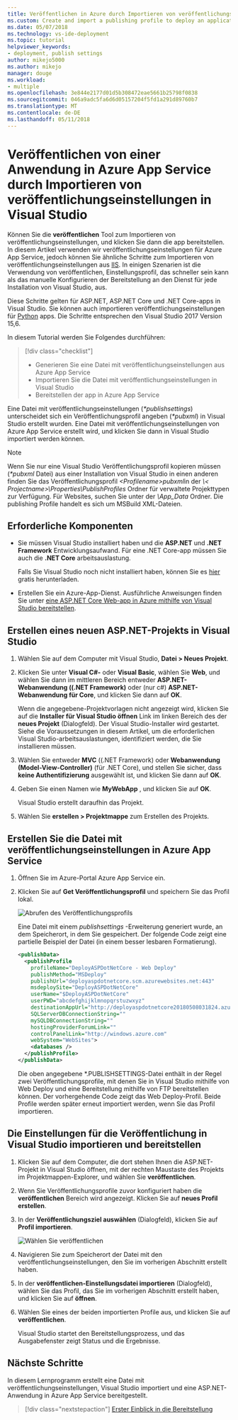 ```yaml
---
title: Veröffentlichen in Azure durch Importieren von veröffentlichungseinstellungen
ms.custom: Create and import a publishing profile to deploy an application from Visual Studio to Azure App Service
ms.date: 05/07/2018
ms.technology: vs-ide-deployment
ms.topic: tutorial
helpviewer_keywords:
- deployment, publish settings
author: mikejo5000
ms.author: mikejo
manager: douge
ms.workload:
- multiple
ms.openlocfilehash: 3e844e2177d01d5b308472eae5661b25798f0838
ms.sourcegitcommit: 046a9adc5fa6d6d05157204f5fd1a291d89760b7
ms.translationtype: MT
ms.contentlocale: de-DE
ms.lasthandoff: 05/11/2018
---
```

# <a name="publish-an-application-to-azure-app-service-by-importing-publish-settings-in-visual-studio"></a>Veröffentlichen von einer Anwendung in Azure App Service durch Importieren von veröffentlichungseinstellungen in Visual Studio

Können Sie die **veröffentlichen** Tool zum Importieren von veröffentlichungseinstellungen, und klicken Sie dann die app bereitstellen. In diesem Artikel verwenden wir veröffentlichungseinstellungen für Azure App Service, jedoch können Sie ähnliche Schritte zum Importieren von veröffentlichungseinstellungen aus [IIS](../deployment/tutorial-import-publish-settings-iis.md). In einigen Szenarien ist die Verwendung von veröffentlichen, Einstellungsprofil, das schneller sein kann als das manuelle Konfigurieren der Bereitstellung an den Dienst für jede Installation von Visual Studio, aus.

Diese Schritte gelten für ASP.NET, ASP.NET Core und .NET Core-apps in Visual Studio. Sie können auch importieren veröffentlichungseinstellungen für [Python](/visualstudio/python/publishing-python-web-applications-to-azure-from-visual-studio) apps. Die Schritte entsprechen den Visual Studio 2017 Version 15,6.

In diesem Tutorial werden Sie Folgendes durchführen:

> [!div class="checklist"]
> * Generieren Sie eine Datei mit veröffentlichungseinstellungen aus Azure App Service
> * Importieren Sie die Datei mit veröffentlichungseinstellungen in Visual Studio
> * Bereitstellen der app in Azure App Service

Eine Datei mit veröffentlichungseinstellungen (*\*publishsettings*) unterscheidet sich ein Veröffentlichungsprofil angeben (*\*pubxml*) in Visual Studio erstellt wurden. Eine Datei mit veröffentlichungseinstellungen von Azure App Service erstellt wird, und klicken Sie dann in Visual Studio importiert werden können.

> [!NOTE]
> Wenn Sie nur eine Visual Studio Veröffentlichungsprofil kopieren müssen (*\*pubxml* Datei) aus einer Installation von Visual Studio in einen anderen finden Sie das Veröffentlichungsprofil  *\<Profilename\>pubxml*in der  *\\< Projectname\>\Properties\PublishProfiles* Ordner für verwaltete Projekttypen zur Verfügung. Für Websites, suchen Sie unter der *\App_Data* Ordner. Die publishing Profile handelt es sich um MSBuild XML-Dateien.

## <a name="prerequisites"></a>Erforderliche Komponenten

* Sie müssen Visual Studio installiert haben und die **ASP.NET** und **.NET Framework** Entwicklungsaufwand. Für eine .NET Core-app müssen Sie auch die **.NET Core** arbeitsauslastung.

    Falls Sie Visual Studio noch nicht installiert haben, können Sie es [hier](http://www.visualstudio.com) gratis herunterladen.

* Erstellen Sie ein Azure-App-Dienst. Ausführliche Anweisungen finden Sie unter [eine ASP.NET Core Web-app in Azure mithilfe von Visual Studio bereitstellen](/aspnet/core/tutorials/publish-to-azure-webapp-using-vs). 

## <a name="create-a-new-aspnet-project-in-visual-studio"></a>Erstellen eines neuen ASP.NET-Projekts in Visual Studio

1. Wählen Sie auf dem Computer mit Visual Studio, **Datei > Neues Projekt**.

1. Klicken Sie unter **Visual C#-** oder **Visual Basic**, wählen Sie **Web**, und wählen Sie dann im mittleren Bereich entweder **ASP.NET-Webanwendung ((.NET Framework)** oder (nur c#) **ASP.NET-Webanwendung für Core**, und klicken Sie dann auf **OK**.

    Wenn die angegebene-Projektvorlagen nicht angezeigt wird, klicken Sie auf die **Installer für Visual Studio öffnen** Link im linken Bereich des der **neues Projekt** (Dialogfeld). Der Visual Studio-Installer wird gestartet. Siehe die Voraussetzungen in diesem Artikel, um die erforderlichen Visual Studio-arbeitsauslastungen, identifiziert werden, die Sie installieren müssen.

1. Wählen Sie entweder **MVC** ((.NET Framework) oder **Webanwendung (Model-View-Controller)** (für .NET Core), und stellen Sie sicher, dass **keine Authentifizierung** ausgewählt ist, und klicken Sie dann auf **OK**.

1. Geben Sie einen Namen wie **MyWebApp** , und klicken Sie auf **OK**.

    Visual Studio erstellt daraufhin das Projekt.

1. Wählen Sie **erstellen > Projektmappe** zum Erstellen des Projekts.

## <a name="create-the-publish-settings-file-in-azure-app-service"></a>Erstellen Sie die Datei mit veröffentlichungseinstellungen in Azure App Service

1. Öffnen Sie im Azure-Portal Azure App Service ein.

1. Klicken Sie auf **Get Veröffentlichungsprofil** und speichern Sie das Profil lokal.

    ![Abrufen des Veröffentlichungsprofils](../deployment/media/tutorial-azure-app-service-get-publish-profile.png)

    Eine Datei mit einem *publishsettings* -Erweiterung generiert wurde, an dem Speicherort, in dem Sie gespeichert. Der folgende Code zeigt eine partielle Beispiel der Datei (in einem besser lesbaren Formatierung).

    ```xml
    <publishData>
      <publishProfile
        profileName="DeployASPDotNetCore - Web Deploy"
        publishMethod="MSDeploy"
        publishUrl="deployaspdotnetcore.scm.azurewebsites.net:443"
        msdeploySite="DeployASPDotNetCore"
        userName="$DeployASPDotNetCore"
        userPWD="abcdefghijklmnopqrstuzwxyz"
        destinationAppUrl="http://deployaspdotnetcore20180508031824.azurewebsites.net"
        SQLServerDBConnectionString=""
        mySQLDBConnectionString=""
        hostingProviderForumLink=""
        controlPanelLink="http://windows.azure.com"
        webSystem="WebSites">
        <databases />
      </publishProfile>
    </publishData>
    ```
    Die oben angegebene *.PUBLISHSETTINGS-Datei enthält in der Regel zwei Veröffentlichungsprofile, mit denen Sie in Visual Studio mithilfe von Web Deploy und eine Bereitstellung mithilfe von FTP bereitstellen können. Der vorhergehende Code zeigt das Web Deploy-Profil. Beide Profile werden später erneut importiert werden, wenn Sie das Profil importieren.

## <a name="import-the-publish-settings-in-visual-studio-and-deploy"></a>Die Einstellungen für die Veröffentlichung in Visual Studio importieren und bereitstellen

1. Klicken Sie auf dem Computer, die dort stehen Ihnen die ASP.NET-Projekt in Visual Studio öffnen, mit der rechten Maustaste des Projekts im Projektmappen-Explorer, und wählen Sie **veröffentlichen**.

1. Wenn Sie Veröffentlichungsprofile zuvor konfiguriert haben die **veröffentlichen** Bereich wird angezeigt. Klicken Sie auf **neues Profil erstellen**.

1. In der **Veröffentlichungsziel auswählen** (Dialogfeld), klicken Sie auf **Profil importieren**.

    ![Wählen Sie veröffentlichen](../deployment/media/tutorial-publish-tool-import-profile.png)

1. Navigieren Sie zum Speicherort der Datei mit den veröffentlichungseinstellungen, den Sie im vorherigen Abschnitt erstellt haben.

1. In der **veröffentlichen-Einstellungsdatei importieren** (Dialogfeld), wählen Sie das Profil, das Sie im vorherigen Abschnitt erstellt haben, und klicken Sie auf **öffnen**.

1. Wählen Sie eines der beiden importierten Profile aus, und klicken Sie auf **veröffentlichen**.

    Visual Studio startet den Bereitstellungsprozess, und das Ausgabefenster zeigt Status und die Ergebnisse.

## <a name="next-steps"></a>Nächste Schritte

In diesem Lernprogramm erstellt eine Datei mit veröffentlichungseinstellungen, Visual Studio importiert und eine ASP.NET-Anwendung in Azure App Service bereitgestellt.

> [!div class="nextstepaction"]
> [Erster Einblick in die Bereitstellung](../deployment/deploying-applications-services-and-components.md)
